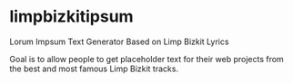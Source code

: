 # limpbizkitipsum
Lorum Impsum Text Generator Based on Limp Bizkit Lyrics

Goal is to allow people to get placeholder text for their web projects from the best and most famous Limp Bizkit tracks.
